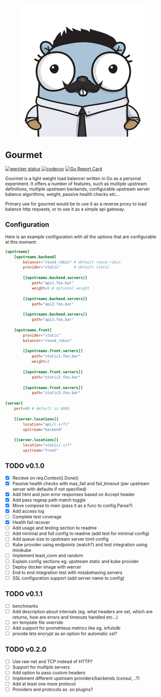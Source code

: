 <p align="center">
<img src="docs/img/logo.png" alt="Gourmet" title="Gourmet" width="400" />
</p>

# Gourmet
[![wercker status](https://app.wercker.com/status/949708198ad9641d1d0ba724528173f5/s/master "wercker status")](https://app.wercker.com/project/byKey/949708198ad9641d1d0ba724528173f5)
[![codecov](https://codecov.io/gh/tonto/gourmet/branch/master/graph/badge.svg)](https://codecov.io/gh/tonto/gourmet)
[![Go Report Card](https://goreportcard.com/badge/github.com/tonto/gourmet)](https://goreportcard.com/report/github.com/tonto/gourmet)

Gourmet is a light weight load balancer written in Go as a personal experiment. 
It offers a number of features, such as multiple upstream definitions, multiple upstream backends,
configurable upstream server balance algorithms, weight, passive health checks etc...

Primary use for gourmet would be to use it as a reverse proxy to load balance http requests, 
or to use it as a simple api gateway.

## Configuration
Here is an example configuration with all the options that are configurable at this moment:

```toml
[upstreams]
    [upstreams.backend]
        balancer="round_robin" # default round_robin 
        provider="static"      # default static

        [[upstreams.backend.servers]]
            path="api1.foo.bar"
            weight=5 # optional weight

        [[upstreams.backend.servers]]
            path="api2.foo.bar"

        [[upstreams.backend.servers]]
            path="api3.foo.bar"

    [upstreams.front]
        provider="static"
        balancer="round_robin"

        [[upstreams.front.servers]]
            path="static1.foo.bar"
            weight=2    

        [[upstreams.front.servers]]
            path="static2.foo.bar"

        [[upstreams.front.servers]]
            path="static3.foo.bar"

[server]
    port=80 # default is 8080

    [[server.locations]]
        location="api/(.+/?)"
        upstream="backend"

    [[server.locations]]
        location="static/.+/?"
        upstream="front"
```

## TODO v0.1.0
- [x] Recieve on req.Context().Done()
- [x] Passive health checks with max_fail and fail_timeout (per upstream server with defaults if not specified)
- [x] Add html and json error responses based on Accept header
- [x] Add pass regexp path match toggle
- [X] Move compose to main (pass it as a func to config.Parse?) 
- [x] Add access log 
- [ ] Complete test coverage 
- [x] Health fail recover
- [ ] Add usage and testing section to readme
- [ ] Add minimal and full config to readme (add test for minimal config)
- [ ] Add queue size to upstream server toml config
- [ ] Kube provider using endpoints (watch?) and test integration using minikube
- [ ] Implement least_conn and random 
- [ ] Explain config sections eg. upstream static and kube provider
- [ ] Deploy docker image with wercer
- [ ] End to end integration test with missbehaving servers 
- [ ] SSL configuration support (add server name to config)

## TODO v0.1.1
- [ ] benchmarks
- [ ] Add description about internals (eg. what headers are set, which are returns, how are errors and timeouts handled etc...)
- [ ] err template file override
- [ ] Add support for promehteus metrics like eg. infulxdb
- [ ] provide lets encrypt as an option for automatic ssl?

## TODO v0.2.0 
- [ ] Use raw net and TCP instead of HTTP?
- [ ] Support for multiple servers
- [ ] Add option to pass custom headers
- [ ] Implement different upstream providers/backends (consul, ..?)
- [ ] Add at least one more protocol 
- [ ] Providers and protocols as .so plugins?
